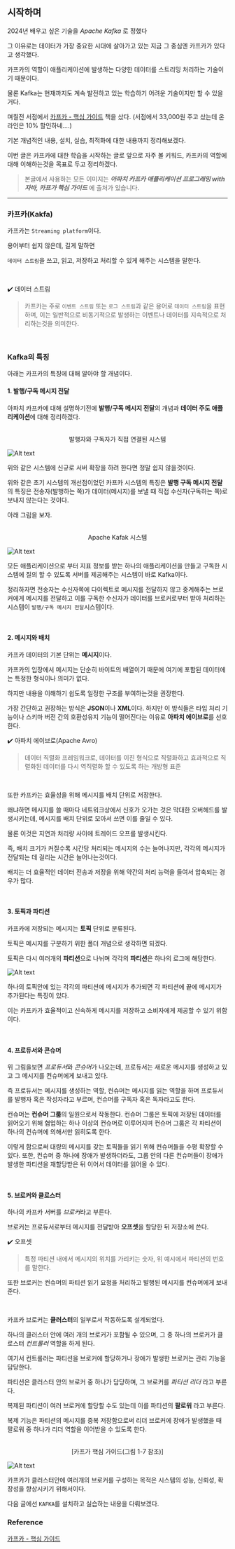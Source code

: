 
## 시작하며

2024년 배우고 싶은 기술을 *Apache Kafka*  로 정했다

그 이유로는 데이터가 가장 중요한 시대에 살아가고 있는 지금 그 중심엔 카프카가 있다고 생각했다.

카프카의 역할이 애플리케이션에 발생하는 다양한 데이터를 스트리밍 처리하는 기술이기 때문이다.

물론 Kafka는 현재까지도 계속 발전하고 있는 학습하기 어려운 기술이지만 할 수 있을거다.

며칠전 서점에서 [카프카 - 핵심 가이드](https://www.yes24.com/Product/Goods/118397432?pid=123487&cosemkid=go16824830298205674&gad_source=1&gclid=Cj0KCQiA-62tBhDSARIsAO7twbZGc00lrvYMBk4t_b_5lmMti_rbupL0YCePMnYXm6_n4LaMndidhiwaAi5XEALw_wcB) 책을 샀다.
(서점에서 33,000원 주고 샀는데 온라인은 10% 할인하네....)

기본 개념적인 내용, 설치, 실습, 최적화에 대한 내용까지 정리해보겠다.

이번 글은 카프카에 대한 학습을 시작하는 글로 앞으로 자주 볼 키워드, 카프카의 역할에 대해 이해하는것을 목표로 두고 정리하겠다.

> 본글에서 사용하는 모든 이미지는 ***아파치 카프카 애플리케이션 프로그래밍 with 자바, 카프가 핵심 가이드*** 에 출처가 있습니다.
--- 

### 카프카(Kakfa)

카프카는 `Streaming platform`이다.

용어부터 쉽지 않은데, 길게 말하면

`데이터 스트림`을 쓰고, 읽고, 저장하고 처리할 수 있게 해주는 시스템을 말한다.

</br>

✔️ 데이터 스트림

>카프카는 주로 `이벤트 스트림` 또는 `로그 스트림`과 같은 용어로 `데이터 스트림`을 표현하며, 이는 일반적으로 비동기적으로 발생하는 이벤트나 데이터를 지속적으로 처리하는것을 의미한다.

</br>

### Kafka의 특징

아래는 카프카의 특징에 대해 알아야 할 개념이다.

#### 1. 발행/구독 메시지 전달

아파치 카프카에 대해 설명하기전에 **발행/구독 메시지 전달**의 개념과 **데이터 주도 애플리케이션**에 대해 정리하겠다.


</br>

<center> 발행자와 구독자가 직접 연결된 시스템</center>

![Alt text](./image/발행구독-다이렉트.png)

위와 같은 시스템에 신규로 서버 확장을 하려 한다면 정말 쉽지 않을것이다.

위와 같은 초기 시스템의 개선점이었던 카프카 시스템의 특징은 **발행 구독 메시지 전달**의 특징은 전송자(발행하는 쪽)가 데이터(메시지)를 보낼 때 직접 수신자(구독하는 쪽)로 보내지 않는다는 것이다.

아래 그림을 보자.

<br>

<center> Apache Kafak 시스템</center>

![Alt text](./image/발행구독-통합.png)

모든 애플리케이션으로 부터 지표 정보를 받는 하나의 애플리케이션을 만들고 구독한 시스템에 질의 할 수 있도록 서버를 제공해주는 시스템이 바로 Kafka이다.

정리하자면 전송자는 수신자쪽에 다이렉트로 메시지를 전달하지 않고 중계해주는 브로커에게 메시지를 전달하고 이를 구독한 수신자가 데이터를 브로커로부터 받아 처리하는 시스템이 `발행/구독 메시지 전달`시스템이다.

</br>

#### 2. 메시지와 배치
카프카 데이터의 기본 단위는 **메시지**이다.

카프카의 입장에서 메시지는 단순히 바이트의 배열이기 때문에 여기에 포함된 데이터에는 특정한 형식이나 의미가 없다.

하지만 내용을 이해하기 쉽도록 일정한 구조를 부여하는것을 권장한다.

가장 간단하고 권장하는 방식은 **JSON**이나 **XML**이다. 하지만 이 방식들은 타입 처리 기능이나 스키마 버전 간의 호환성유지 기능이 떨어진다는 이유로 **아파치 에이브로**를 선호한다.

✔️ 아파치 에이브로(Apache Avro)

>데이터 직렬화 프레임워크로, 데이터를 이진 형식으로 직렬화하고 효과적으로 직렬화된 데이터를 다시 역직렬화 할 수 있도록 하는 개방형 표준

</br>

또한 카프카는 효율성을 위해 메시지를 배치 단위로 저장한다.

왜냐하면 메시지를 쓸 때마다 네트워크상에서 신호가 오가는 것은 막대한 오버헤드를 발생시키는데, 메시지를 배치 단위로 모아서 쓰면 이를 줄일 수 있다.

물론 이것은 지연과 처리량 사이에 트레이드 오프를 발생시킨다.

즉, 배치 크기가 커질수록 시간당 처리되는 메시지의 수는 늘어나지만, 각각의 메시지가 전달되는 데 걸리는 시간은 늘어나는것이다.

배치는 더 효율적인 데이터 전송과 저장을 위해 약간의 처리 능력을 들여서 압축되는 경우가 많다.

</br>

#### 3. 토픽과 파티션

카프카에 저장되는 메시지는 **토픽** 단위로 분류된다.

토픽은 메시지를 구분하기 위한 폴더 개념으로 생각하면 되겠다.

토픽은 다시 여러개의 **파티션**으로 나뉘며 각각의 **파티션**은 하나의 로그에 해당한다.


![Alt text](./image/파티션.png)

하나의 토픽안에 있는 각각의 파티션에 메시지가 추가되면 각 파티션에 끝에 메시지가 추가된다는 특징이 있다.

이는 카프카가 효율적이고 신속하게 메시지를 저장하고 소비자에게 제공할 수 있기 위함이다.

</br>

#### 4. 프로듀서와 콘슈머

위 그림을보면 *프로듀서*와 *콘슈머*가 나오는데, 프로듀서는 새로운 메시지를 생성하고 있고 그 메시지를 컨슈머에게 보내고 있다.

즉 프로듀서는 메시지를 생성하는 역할, 컨슈머는 메시지를 읽는 역할을 하며 프로듀서를 발행자 혹은 작성자라고 부르며, 컨슈머를 구독자 혹은 독자라고도 한다.

컨슈머는 **컨슈머 그룹**의 일원으로서 작동한다. 컨슈머 그룹은 토픽에 저장된 데이터를 읽어오기 위해 협업하는 하나 이상의 컨슈머로 이루어지며 컨슈머 그룹은 각 파티션이 하나의 컨슈머에 의해서만 읽히도록 한다. 

이렇게 함으로써 대량의 메시지를 갖는 토픽들을 읽기 위해 컨슈머들을 수평 확장할 수 있다. 또한, 컨슈머 중 하나에 장애가 발생하더라도, 그룹 안의 다른 컨슈머들이 장애가 발생한 파티션을 재할당받은 뒤 이어서 데이터를 읽어올 수 있다.

</br>

#### 5. 브로커와 클로스터

하나의 카프카 서버를 *브로커*라고 부른다.

브로커는 프로듀서로부터 메시지를 전달받아 **오프셋**을 할당한 뒤 저장소에 쓴다.

✔️ 오프셋

> 특정 파티션 내에서 메시지의 위치를 가리키는 숫자, 위 예시에서 파티션의 번호를 말한다.

또한 브로커는 컨슈머의 파티션 읽기 요청을 처리하고 발행된 메시지를 컨슈머에게 보내준다.

</br>

카프카 브로커는 **클러스터**의 일부로서 작동하도록 설계되었다.

하나의 클러스터 안에 여러 개의 브로커가 포함될 수 있으며, 그 중 하나의 브로커가 클로스터 *컨트롤러* 역할을 하게 된다.

여기서 컨트롤러는 파티션을 브로커에 할당하거나 장애가 발생한 브로커는 관리 기능을 담당한다.

파티션은 클러스터 안의 브로커 중 하나가 담당하며, 그 브로커를 *파티션 리더* 라고 부른다. 

복제된 파티션이 여러 브로커에 할당할 수도 있는데 이를 파티션의 **팔로워** 라고 부른다.

복제 기능은 파티션의 메시지를 중복 저장함으로써 리더 브로커에 장애가 발생했을 때 팔로워 중 하나가 리더 역할을 이어받을 수 있도록 한다.

</br>

<center> [카프가 핵심 가이드(그림 1-7 참조)]</center>

![Alt text](./image/클러스터구성.png)

카프카가 클러스터안에 여러개의 브로커를 구성하는 목적은 시스템의 성능, 신뢰성, 확장성을 향상시키기 위해서이다.

다음 글에선 `KAFKA`를 설치하고 실습하는 내용을 다뤄보겠다.

### Reference
[카프카 - 핵심 가이드](https://www.yes24.com/Product/Goods/118397432?pid=123487&cosemkid=go16824830298205674&gad_source=1&gclid=Cj0KCQiA-62tBhDSARIsAO7twbZGc00lrvYMBk4t_b_5lmMti_rbupL0YCePMnYXm6_n4LaMndidhiwaAi5XEALw_wcB)
